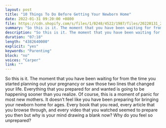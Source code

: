 ```yaml
---
layout: post
title: "10 Things To Do Before Getting Your Newborn Home"
date: 2022-01-31 09:20:00 +0800
file: https://cdn.shopify.com/s/files/1/0248/4522/1987/files/20220131_2.mp3?v=1643678908
summary: "So this is it. The moment that you have been waiting for from the time you started planning out your pregnancy or saw those two lines that changed your life. Everything that you prepared for and wanted is going to be happening sooner than you realize. Of course, this is a moment of panic for most new mothers. It doesn’t feel like you have been preparing for bringing your newborn home for ages. Every book that you read, every article that you browse through, and every video that you watched seemed to prepare you then but why is your mind drawing a blank now? Why do you feel so unprepared?"
description: "So this is it. The moment that you have been waiting for from the time you started planning out your pregnancy or saw those two lines that changed your life. Everything that you prepared for and wanted is going to be happening sooner than you realize. Of course, this is a moment of panic for most new mothers. It doesn’t feel like you have been preparing for bringing your newborn home for ages. Every book that you read, every article that you browse through, and every video that you watched seemed to prepare you then but why is your mind drawing a blank now? Why do you feel so unprepared?"
duration: "07:18"
length: "4382640000"
explicit: "yes"
keywords: "Parenting"
block: "no"
voices: "Carper"
link: ""
---
```


So this is it. The moment that you have been waiting for from the time you started planning out your pregnancy or saw those two lines that changed your life. Everything that you prepared for and wanted is going to be happening sooner than you realize. Of course, this is a moment of panic for most new mothers. It doesn’t feel like you have been preparing for bringing your newborn home for ages. Every book that you read, every article that you browse through, and every video that you watched seemed to prepare you then but why is your mind drawing a blank now? Why do you feel so unprepared?
